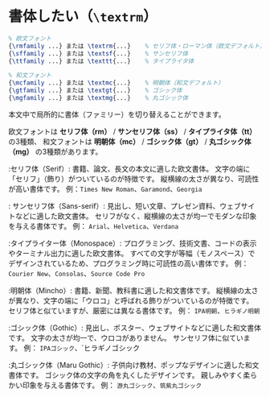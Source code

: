 # 書体したい（`\textrm`）

```latex
% 欧文フォント
{\rmfamily ...} または \textrm{...}    % セリフ体・ローマン体（欧文デフォルト）
{\sffamily ...} または \textsf{...}    % サンセリフ体
{\ttfamily ...} または \texttt{...}    % タイプライタ体

% 和文フォント
{\mcfamily ...} または \textmc{...}    % 明朝体（和文デフォルト）
{\gtfamily ...} または \textgt{...}    % ゴシック体
{\mgfamily ...} または \textmg{...}    % 丸ゴシック体
```

本文中で局所的に書体（ファミリー）を切り替えることができます。

欧文フォントは **セリフ体（rm）** / **サンセリフ体（ss）** / **タイプライタ体（tt）** の3種類、
和文フォントは **明朝体（mc）** / **ゴシック体（gt）** / **丸ゴシック体（mg）** の3種類があります。

:セリフ体（Serif）: 書籍、論文、長文の本文に適した欧文書体。
文字の端に「セリフ」（飾り）がついているのが特徴です。
縦横線の太さが異なり、可読性が高い書体です。
例：`Times New Roman`、`Garamond`、`Georgia`

: サンセリフ体（Sans-serif）: 見出し、短い文章、プレゼン資料、ウェブサイトなどに適した欧文書体。
セリフがなく、縦横線の太さが均一でモダンな印象を与える書体です。
例： `Arial`、`Helvetica`、`Verdana`

:タイプライター体（Monospace）: プログラミング、技術文書、コードの表示やターミナル出力に適した欧文書体。
すべての文字が等幅（モノスペース）でデザインされているため、プログラミング時に可読性の高い書体です。
例： `Courier New`、`Consolas`、`Source Code Pro`

:明朝体（Mincho）: 書籍、新聞、教科書に適した和文書体です。
縦横線の太さが異なり、文字の端に「ウロコ」と呼ばれる飾りがついているのが特徴です。
セリフ体と似ていますが、厳密には異なる書体です。
例： `IPA明朝`、`ヒラギノ明朝`

:ゴシック体（Gothic）: 見出し、ポスター、ウェブサイトなどに適した和文書体です。
文字の太さが均一で、ウロコがありません。
サンセリフ体に似ています。
例： `IPAゴシック`、`ヒラギノゴシック

:丸ゴシック体（Maru Gothic）: 子供向け教材、ポップなデザインに適した和文書体です。
ゴシック体の文字の角を丸くしたデザインです。
親しみやすく柔らかい印象を与える書体です。
例： `游丸ゴシック`、`筑紫丸ゴシック`
